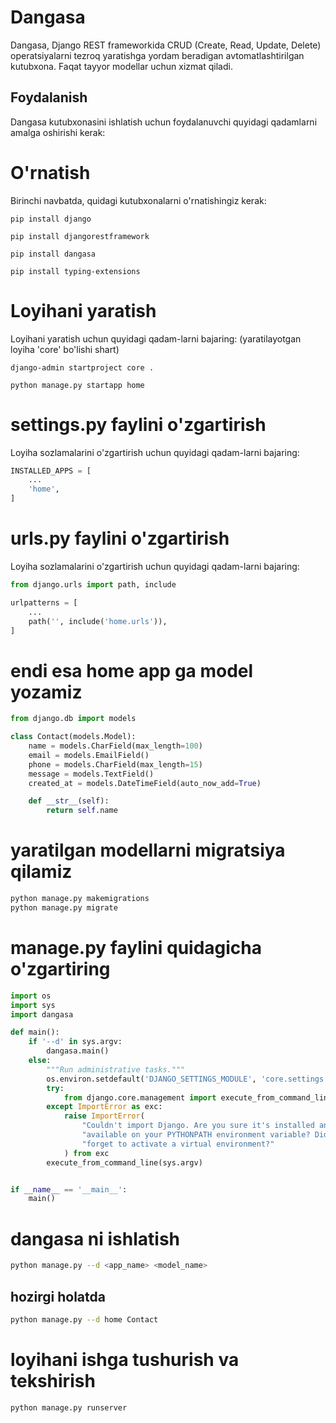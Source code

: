 # Dangasa

Dangasa, Django REST frameworkida CRUD (Create, Read, Update, Delete) operatsiyalarni tezroq yaratishga yordam beradigan avtomatlashtirilgan kutubxona. Faqat tayyor modellar uchun xizmat qiladi.

## Foydalanish
Dangasa kutubxonasini ishlatish uchun foydalanuvchi quyidagi qadamlarni amalga oshirishi kerak:

# O'rnatish
Birinchi navbatda, quidagi kutubxonalarni o'rnatishingiz kerak:

`pip install django`

`pip install djangorestframework`

`pip install dangasa`

`pip install typing-extensions`

# Loyihani yaratish
Loyihani yaratish uchun quyidagi qadam-larni bajaring: (yaratilayotgan loyiha 'core'  bo'lishi shart)

`django-admin startproject core .`

`python manage.py startapp home`


# settings.py faylini o'zgartirish
Loyiha sozlamalarini o'zgartirish uchun quyidagi qadam-larni bajaring:

```python
INSTALLED_APPS = [
    ...
    'home',
]
```

# urls.py faylini o'zgartirish
Loyiha sozlamalarini o'zgartirish uchun quyidagi qadam-larni bajaring:

```python
from django.urls import path, include

urlpatterns = [
    ...
    path('', include('home.urls')),
]
```

# endi esa home app ga  model yozamiz
```python
from django.db import models

class Contact(models.Model):
    name = models.CharField(max_length=100)
    email = models.EmailField()
    phone = models.CharField(max_length=15)
    message = models.TextField()
    created_at = models.DateTimeField(auto_now_add=True)

    def __str__(self):
        return self.name
```
# yaratilgan modellarni migratsiya qilamiz
```bash
python manage.py makemigrations
python manage.py migrate
```


# manage.py faylini quidagicha o'zgartiring

```python
import os
import sys
import dangasa

def main():
    if '--d' in sys.argv:
        dangasa.main()
    else:
        """Run administrative tasks."""
        os.environ.setdefault('DJANGO_SETTINGS_MODULE', 'core.settings')
        try:
            from django.core.management import execute_from_command_line
        except ImportError as exc:
            raise ImportError(
                "Couldn't import Django. Are you sure it's installed and "
                "available on your PYTHONPATH environment variable? Did you "
                "forget to activate a virtual environment?"
            ) from exc
        execute_from_command_line(sys.argv)


if __name__ == '__main__':
    main()
```



# dangasa ni ishlatish
```bash
python manage.py --d <app_name> <model_name>
```

## hozirgi holatda

```bash
python manage.py --d home Contact
```

# loyihani ishga tushurish va tekshirish
```bash
python manage.py runserver
```

